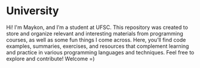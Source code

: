 # University
Hi! I'm Maykon, and I’m a student at UFSC. This repository was created to store and organize relevant and interesting materials from programming courses, as well as some fun things I come across. Here, you’ll find code examples, summaries, exercises, and resources that complement learning and practice in various programming languages and techniques. Feel free to explore and contribute! Welcome =)
